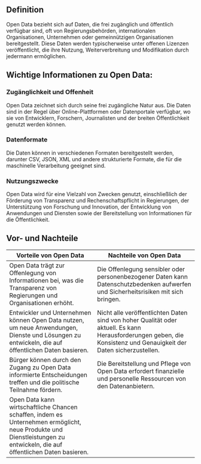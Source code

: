 ## Definition
Open Data bezieht sich auf Daten, die frei zugänglich und öffentlich verfügbar sind, oft von Regierungsbehörden, internationalen Organisationen, Unternehmen oder gemeinnützigen Organisationen bereitgestellt. Diese Daten werden typischerweise unter offenen Lizenzen veröffentlicht, die ihre Nutzung, Weiterverbreitung und Modifikation durch jedermann ermöglichen.

## Wichtige Informationen zu Open Data:

### Zugänglichkeit und Offenheit
 Open Data zeichnet sich durch seine frei zugängliche Natur aus. Die Daten sind in der Regel über Online-Plattformen oder Datenportale verfügbar, wo sie von Entwicklern, Forschern, Journalisten und der breiten Öffentlichkeit genutzt werden können.
 
### Datenformate 
Die Daten können in verschiedenen Formaten bereitgestellt werden, darunter CSV, JSON, XML und andere strukturierte Formate, die für die maschinelle Verarbeitung geeignet sind.

### Nutzungszwecke 
Open Data wird für eine Vielzahl von Zwecken genutzt, einschließlich der Förderung von Transparenz und Rechenschaftspflicht in Regierungen, der Unterstützung von Forschung und Innovation, der Entwicklung von Anwendungen und Diensten sowie der Bereitstellung von Informationen für die Öffentlichkeit.

## Vor- und Nachteile
| **Vorteile von Open Data**                                                                                                                                               | **Nachteile von Open Data**                                                                                                                                        |
| ------------------------------------------------------------------------------------------------------------------------------------------------------------------------ | ------------------------------------------------------------------------------------------------------------------------------------------------------------------ |
| Open Data trägt zur Offenlegung von Informationen bei, was die Transparenz von Regierungen und Organisationen erhöht.                                                    | Die Offenlegung sensibler oder personenbezogener Daten kann Datenschutzbedenken aufwerfen und Sicherheitsrisiken mit sich bringen.                                 |
| Entwickler und Unternehmen können Open Data nutzen, um neue Anwendungen, Dienste und Lösungen zu entwickeln, die auf öffentlichen Daten basieren.                        | Nicht alle veröffentlichten Daten sind von hoher Qualität oder aktuell. Es kann Herausforderungen geben, die Konsistenz und Genauigkeit der Daten sicherzustellen. |
| Bürger können durch den Zugang zu Open Data informierte Entscheidungen treffen und die politische Teilnahme fördern.                                                     | Die Bereitstellung und Pflege von Open Data erfordert finanzielle und personelle Ressourcen von den Datenanbietern.                                                |
| Open Data kann wirtschaftliche Chancen schaffen, indem es Unternehmen ermöglicht, neue Produkte und Dienstleistungen zu entwickeln, die auf öffentlichen Daten basieren. |                                                                                                                                                                    |
